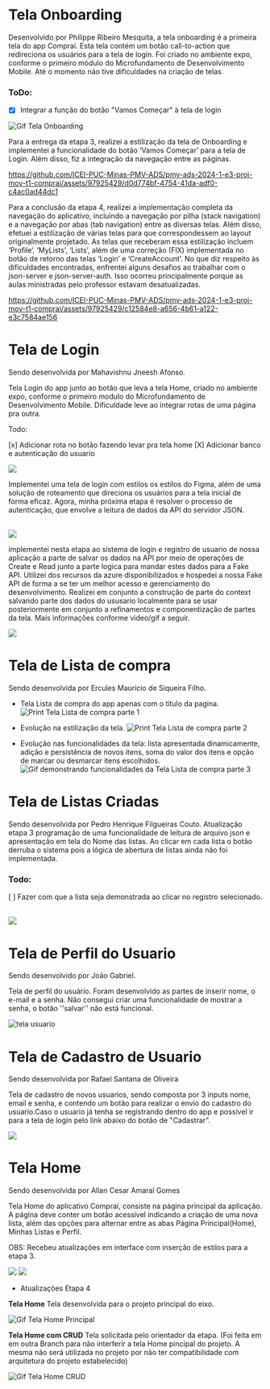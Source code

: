 # Tela Onboarding

Desenvolvido por Philippe Ribeiro Mesquita, a tela onboarding é a primeira tela do app Compraí. Esta tela contém um botão call-to-action que redireciona os usuários para a tela de login. Foi criado no ambiente expo, conforme o primeiro módulo do Microfundamento de Desenvolvimento Mobile. Até o momento não tive dificuldades na criação de telas.

### ToDo:

- [x] Integrar a função do botão "Vamos Começar" à tela de login

![Gif Tela Onboarding](img/Gif-Tela-Onboarding.gif)

Para a entrega da etapa 3, realizei a estilização da tela de Onboarding e implementei a funcionalidade do botão ‘Vamos Começar’ para a tela de Login. Além disso, fiz a integração da navegação entre as páginas.

https://github.com/ICEI-PUC-Minas-PMV-ADS/pmv-ads-2024-1-e3-proj-mov-t1-comprai/assets/97925429/d0d774bf-4754-41da-adf0-c4ac0ad44dc1

Para a conclusão da etapa 4, realizei a implementação completa da navegação do aplicativo, incluindo a navegação por pilha (stack navigation) e a navegação por abas (tab navigation) entre as diversas telas. Além disso, efetuei a estilização de várias telas para que correspondessem ao layout originalmente projetado. As telas que receberam essa estilização incluem ‘Profile’, ‘MyLists’, ‘Lists’, além de uma correção (FIX) implementada no botão de retorno das telas ‘Login’ e ‘CreateAccount’. No que diz respeito às dificuldades encontradas, enfrentei alguns desafios ao trabalhar com o json-server e json-server-auth. Isso ocorreu principalmente porque as aulas ministradas pelo professor estavam desatualizadas.



https://github.com/ICEI-PUC-Minas-PMV-ADS/pmv-ads-2024-1-e3-proj-mov-t1-comprai/assets/97925429/c12584e8-a656-4b61-a122-e3c7584ae156



# Tela de Login

Sendo desenvolvida por Mahavishnu Jneesh Afonso.

Tela Login do app junto ao botão que leva a tela Home, criado no
ambiente expo, conforme o primeiro modulo do Microfundamento de Desenvolvimento Mobile. Dificuldade leve ao integrar rotas de uma página pra outra.

Todo:

[x] Adicionar rota no botão fazendo levar pra tela home
[X] Adicionar banco e autenticação do usuario

<img src="../docs/img/teste.gif">

<br>

Implementei uma tela de login com estilos os estilos do Figma, além de uma solução de roteamento que direciona os usuários para a tela inicial de forma eficaz. Agora, minha próxima etapa é resolver o processo de autenticação, que envolve a leitura de dados da API do servidor JSON.

<br>

<img src="../docs/img/loginFuncionalidade.gif">

<br>

implementei nesta etapa ao sistema de login e registro de usuario de nossa aplicação a parte de salvar os dados na API por meio de operações de Create e Read junto a parte logica para mandar estes dados para a Fake API. Utilizei dos recursos da azure disponibilizados e hospedei a nossa Fake API de forma a se ter um melhor acesso e gerenciamento do desenvolvimento. Realizei em conjunto a construção de parte do context salvando parte dos dados do ususario localmente para se usar posteriormente em conjunto a refinamentos e componentização de partes da tela. Mais informações conforme video/gif a seguir.

<img src="../docs/img/loginEtapa3.gif">

<br>

# Tela de Lista de compra

Sendo desenvolvida por Ercules Mauricio de Siqueira Filho.

- Tela Lista de compra do app apenas com o título da pagina.
  ![Print Tela Lista de compra parte 1](img/07-tela-list.png)

- Evolução na estilização da tela.
  ![Print Tela Lista de compra parte 2](img/07-tela-list-2.jpg)

- Evolução nas funcionalidades da tela: lista apresentada dinamicamente, adição e persistência de novos itens, soma do valor dos itens e opção de marcar ou desmarcar itens escolhidos.
  ![Gif demonstrando funcionalidades da Tela Lista de compra parte 3](img/07-tela-list-3.gif)

# Tela de Listas Criadas

Sendo desenvolvida por Pedro Henrique Filgueiras Couto.
Atualização etapa 3 programação de uma funcionalidade de leitura de arquivo json e apresentação em tela do Nome das listas.
Ao clicar em cada lista o botão derruba o sistema pois a lógica de abertura de listas ainda não foi implementada.

### Todo:

[ ] Fazer com que a lista seja demonstrada ao clicar no registro selecionado.

<br>

<img src="./img/My-Lists.jpg">

# Tela de Perfil do Usuario

Sendo desenvolvido por João Gabriel.

Tela de perfil do usuário. Foram desenvolvido as partes de inserir nome, o e-mail e a senha.
Não consegui criar uma funcionalidade de mostrar a senha, o botão ''salvar'' não está funcional.

![tela usuario](./img/tela_perfil.jpeg)

# Tela de Cadastro de Usuario

Sendo desenvolvida por Rafael Santana de Oliveira

Tela de cadastro de novos usuarios, sendo composta por 3 inputs nome, email e senha, e contendo um botão para realizar o envio do
cadastro do usuario.Caso o usuario já tenha se registrando dentro do app e possivel ir para a tela de login pelo link abaixo do
botão de "Cadastrar".

<img src="../docs/img/telaCadastroUsuario.jpeg">

# Tela Home

Sendo desenvolvida por Allan Cesar Amaral Gomes

Tela Home do aplicativo Compraí, consiste na página principal da aplicação. A página deve conter um botão acessível indicando a criação de uma nova lista, além das opções para alternar entre as abas Página Principal(Home), Minhas Listas e Perfil.

OBS: Recebeu atualizações em interface com inserção de estilos para a etapa 3.

<img src="../docs/img/Tela-Home(Etapa-3).png">
<img src="../docs/img/Tela Home (Etapa 3).jpeg">

- Atualizações Etapa 4

**Tela Home**
Tela desenvolvida para o projeto principal do eixo.

![Gif Tela Home Principal](img/Tela-Home-Principal.gif)

**Tela Home com CRUD**
Tela solicitada pelo orientador da etapa. (Foi feita em em outra Branch para não interferir a tela Home pincipal do projeto. A mesma não será utilizada no projeto por não ter compatibilidade com arquitetura do projeto estabelecido)

![Gif Tela Home CRUD](img/Compraí-Home-CRUD.gif)
